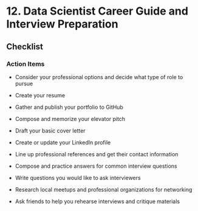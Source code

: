 # 12. Data Scientist Career Guide and Interview Preparation
## Checklist
### Action Items 
- Consider your professional options and decide what type of role to pursue 

- Create your resume 

- Gather and publish your portfolio to GitHub 

- Compose and memorize your elevator pitch 

- Draft your basic cover letter 

- Create or update your LinkedIn profile 

- Line up professional references and get their contact information 

- Compose and practice answers for common interview questions 

- Write questions you would like to ask interviewers 

- Research local meetups and professional organizations for networking 

- Ask friends to help you rehearse interviews and critique materials 